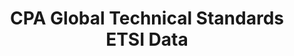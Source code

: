 ---
layout: default
bigquery: https://console.cloud.google.com/marketplace/product/google_patents_public_datasets/cpa-global-technical-standards-etsi
citation: “CPA Global Technical Standards ETSI Data” by CPA Global (through ETSI IPR)
  is licensed under a Creative Commons Attribution 4.0 International License.
contributors: CPA Global (now owned by Clarivate)
cost: None
description: European Telecommunications Standards Institute (ETSI) IPR dataset for
  technical standards. These are the US assets disclosed by companies as related to
  technical standards in ETSI. The two major ones included are 3GPP and LTE.
documentation: https://github.com/google/patents-public-data/blob/master/tables/dataset_CPA%20Global.md
last_edit: Fri, 03 Dec 2021 11:52:55 GMT
location: https://console.cloud.google.com/marketplace/product/google_patents_public_datasets/cpa-global-technical-standards-etsi
maintained_by: Google Patents Public Data
shortname: technical_standards_etsi
tags:
- standards
- technology
terms_of_use: Creative Commons Attribution 4.0
title: 'CPA Global Technical Standards ETSI Data '
uuid: 289055b8-4e07-4d52-9f5a-7d35fa0d942b
---